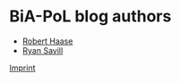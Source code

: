 # BiA-PoL blog authors

* [Robert Haase](https://biapol.github.io/blog/robert_haase)
* [Ryan Savill](https://biapol.github.io/blog/ryan_savill)

[Imprint](https://biapol.github.io/blog/imprint)